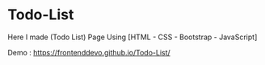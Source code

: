 # Todo-List
Here I made (Todo List) Page Using [HTML - CSS - Bootstrap - JavaScript]

Demo : https://frontenddevo.github.io/Todo-List/
